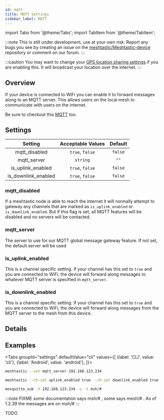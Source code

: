 ```yaml
---
id: mqtt
title: MQTT Settings
sidebar_label: MQTT
---
```


import Tabs from '@theme/Tabs';
import TabItem from '@theme/TabItem';

:::note
This is still under development, use at your own risk. Report any bugs you see by creating an issue on the [meshtastic/Meshtastic-device](https://github.com/meshtastic/Meshtastic-device) repository or comment on our forum.
:::

:::caution
You may want to change your [GPS location sharing settings](gps#location_share) if you are enabling this. It will broadcast your location over the internet.
:::

## Overview

If your device is connected to WiFi you can enable it to forward messages along to an MQTT server. This allows users on the local mesh to communicate with users on the internet.

Be sure to checkout this [MQTT](https://meshtastic.org/docs/software/other/mqtt) too.

## Settings

|       Setting       | Acceptable Values | Default |
| :-----------------: | :---------------: | :-----: |
|    mqtt_disabled    |  `true`, `false`  | `false` |
|     mqtt_server     |     `string`      |  `""`   |
|  is_uplink_enabled  |  `true`, `false`  | `false` |
| is_downlink_enabled |  `true`, `false`  | `false` |

### mqtt_disabled

If a meshtastic node is able to reach the internet it will normally attempt to gateway any channels that are marked as `is_uplink_enabled` or `is_downlink_enabled`. But if this flag is set, all MQTT features will be disabled and no servers will be contacted.

### mqtt_server

The server to use for our MQTT global message gateway feature. If not set, the default server will be used

### is_uplink_enabled

This is a channel specific setting. If your channel has this set to `true` and you are connected to WiFi, the device will forward along messages to whatever MQTT server is specified in `mqtt_server`.

### is_downlink_enabled

This is a channel specific setting. If your channel has this set to `true` and you are connected to WiFi, the device will forward along messages from the MQTT server to the mesh from this device.

## Details

<!--- TODO --->

## Examples

<Tabs
groupId="settings"
defaultValue="cli"
values={[
{label: 'CLI', value: 'cli'},
{label: 'Android', value: 'android'},
]}>
<TabItem value="cli">

```bash title="Set server"
meshtastic --set mqtt_server 192.168.123.234
```

```bash title="Enable MQTT server to mesh"
meshtastic --ch-set uplink_enabled true --ch-set downlink_enabled true --ch-index 0
```

```bash title="View raw encoded messages using mosquitto"
mosquitto_sub -h 192.168.123.234 -v -t msh/#
```

:::note
FIXME some documentation says msh/# , some says mesh/# . As of 1.2.39 the messages are on msh/#
:::
</TabItem>
<TabItem value="android">

TODO

  </TabItem>
</Tabs>
